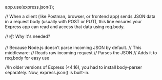 app.use(express.json()); 

// When a client (like Postman, browser, or frontend app) sends JSON data in a request body (usually with POST or PUT), this line ensures your Express app can read and access that data using req.body.

// 📦 Why it's needed?

// Because Node.js doesn’t parse incoming JSON by default.
// This middleware:
// Reads raw incoming request
// Parses the JSON
// Adds it to req.body for easy use

//In older versions of Express (<4.16), you had to install body-parser separately. Now, express.json() is built-in.
